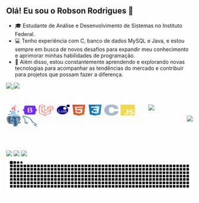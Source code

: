 ## Olá! Eu sou o Robson Rodrigues 👋

- 🎓 Estudante de Análise e Desenvolvimento de Sistemas no Instituto Federal.
- 💻 Tenho experiência com C, banco de dados MySQL e Java, e estou sempre em busca de novos desafios para expandir meu conhecimento e aprimorar minhas habilidades de programação.
- 🌱 Além disso, estou constantemente aprendendo e explorando novas tecnologias para acompanhar as tendências do mercado e contribuir para projetos que possam fazer a diferença.

<div>
  <a href="https://github.com/RobsonRodriguess">
    <img height="200em" class="color" src="https://github-readme-stats.vercel.app/api?username=RobsonRodriguess&count_private=true&show_icons=true&bg_color=30,000000,4169E1&title_color=fff&text_color=fff" />
    <img height="200em" src="https://github-readme-stats.vercel.app/api/top-langs/?username=RobsonRodriguess&layout=donut&bg_color=30,4169E1,000000&title_color=fff&text_color=fff" />
  </a>
 </div>

<div style="display: inline_block; margin-top: 40px;">
    <img align="center" alt="Java" height="30" width="40" src="https://raw.githubusercontent.com/devicons/devicon/master/icons/java/java-original.svg">
    <img align="center" alt="BootStrap" height="30" width="40" src="https://raw.githubusercontent.com/devicons/devicon/master/icons/bootstrap/bootstrap-plain.svg">
    <img align="center" alt="Laravel" height="30" width="40" src="https://raw.githubusercontent.com/devicons/devicon/master/icons/laravel/laravel-original.svg">
    <img align="center" alt="Java" height="30" width="40" src="https://raw.githubusercontent.com/devicons/devicon/master/icons/lua/lua-original.svg">
    <img align="center" alt="HTML" height="30" width="40" src="https://raw.githubusercontent.com/devicons/devicon/master/icons/html5/html5-original.svg">
    <img align="center" alt="CSS" height="30" width="40" src="https://raw.githubusercontent.com/devicons/devicon/master/icons/css3/css3-original.svg">
    <img align="center" alt="C" height="30" width="40" src="https://raw.githubusercontent.com/devicons/devicon/master/icons/c/c-original.svg">
    <img align="center" alt="JavaScript" height="30" width="40" src="https://raw.githubusercontent.com/devicons/devicon/master/icons/javascript/javascript-plain.svg">
    <img align="right" src= "https://github.com/RobsonRodriguess/RobsonRodriguess/assets/137328069/6b9ddf5b-9242-401d-9ea3-b071f1f8341c" width="120">
    <img align="center" alt="PostgreSQL" height="30" width="40" src="https://raw.githubusercontent.com/devicons/devicon/master/icons/postgresql/postgresql-original.svg">
    <img align="center" alt="MySQL" height="30" width="40" src="https://raw.githubusercontent.com/devicons/devicon/master/icons/mysql/mysql-original.svg">
<img align="right" src= "![work-internet](https://github.com/RobsonRodriguess/RobsonRodriguess/assets/137328069/6b9ddf5b-9242-401d-9ea3-b071f1f8341c)">

</div>

  <br>
</div>

<div style="margin-top: 30px;">
    <br>
    <a href="https://instagram.com/robsonkzl" target="_blank"><img src="https://img.shields.io/badge/-Instagram-%23E4405F?style=for-the-badge&logo=instagram&logoColor=white" target="_blank"></a>
    <a href="https://discord.gg/1174889634954743829" target="_blank"><img src="https://img.shields.io/badge/Discord-7289DA?style=for-the-badge&logo=discord&logoColor=white" target="_blank"></a> 
    <a href="mailto:robsonrodrigues220105@gmail.com"><img src="https://img.shields.io/badge/-Gmail-%23333?style=for-the-badge&logo=gmail&logoColor=white" target="_blank"></a>
</div>

<picture>
  <source media="(prefers-color-scheme: dark)" srcset="https://raw.githubusercontent.com/RobsonRodriguess/RobsonRodriguess/output/github-contribution-grid-snake-dark.svg">
  <source media="(prefers-color-scheme: light)" srcset="https://raw.githubusercontent.com/RobsonRodriguess/RobsonRodriguess/output/github-contribution-grid-snake.svg">
  <img alt="github contribution grid snake animation" src="https://raw.githubusercontent.com/RobsonRodriguess/RobsonRodriguess/output/github-contribution-grid-snake.svg">
</picture>

